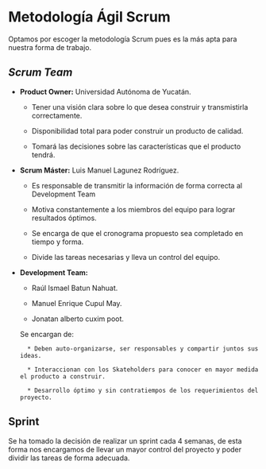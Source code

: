 # Metodología Ágil Scrum

Optamos por escoger la metodología Scrum pues es la más apta para nuestra forma de trabajo.

## *Scrum Team*

* **Product Owner:** Universidad Autónoma de Yucatán.

    * Tener una visión clara sobre lo que desea construir y transmistirla correctamente.

    * Disponibilidad total para poder construir un producto de calidad.

    * Tomará las decisiones sobre las características que el producto tendrá.

* **Scrum Máster:** Luis Manuel Lagunez Rodríguez.

    * Es responsable de transmitir la información de forma correcta al Development Team

    * Motiva constantemente a los miembros del equipo para lograr resultados óptimos.

    * Se encarga de que el cronograma propuesto sea completado en tiempo y forma.

    * Divide las tareas necesarias y lleva un control del equipo.

* **Development Team:** 

    * Raúl Ismael Batun Nahuat.

    * Manuel Enrique Cupul May.

    * Jonatan alberto cuxim poot.
    
    Se encargan de:

        * Deben auto-organizarse, ser responsables y compartir juntos sus ideas.

        * Interaccionan con los Skateholders para conocer en mayor medida el producto a construir.

        * Desarrollo óptimo y sin contratiempos de los requerimientos del proyecto.
 
## Sprint

Se ha tomado la decisión de realizar un sprint cada 4 semanas, de esta forma nos encargamos de llevar un mayor control del proyecto y poder dividir las tareas de forma adecuada.
